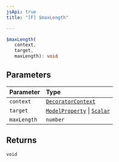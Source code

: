 ```yaml
---
jsApi: true
title: "[F] $maxLength"

---
```

```ts
$maxLength(
   context, 
   target, 
   maxLength): void
```

## Parameters

| Parameter | Type |
| :------ | :------ |
| `context` | [`DecoratorContext`](../interfaces/DecoratorContext.md) |
| `target` | [`ModelProperty`](../interfaces/ModelProperty.md) \| [`Scalar`](../interfaces/Scalar.md) |
| `maxLength` | `number` |

## Returns

`void`
